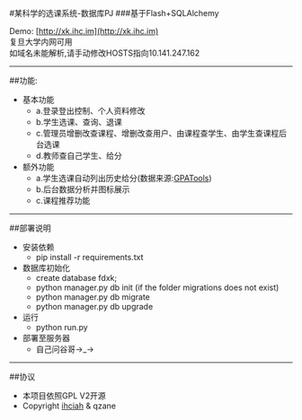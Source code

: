 #某科学的选课系统-数据库PJ
###基于Flash+SQLAlchemy

Demo: [http://xk.ihc.im](http://xk.ihc.im)   
复旦大学内网可用   
如域名未能解析,请手动修改HOSTS指向10.141.247.162

---
##功能:
* 基本功能
  * a.登录登出控制、个人资料修改
  * b.学生选课、查询、退课
  * c.管理员增删改查课程、增删改查用户、由课程查学生、由学生查课程后台选课
  * d.教师查自己学生、给分
* 额外功能
  * a.学生选课自动列出历史给分(数据来源:[GPATools](https://github.com/hackerzhou/GPATool))
  * b.后台数据分析并图标展示
  * c.课程推荐功能

---
##部署说明
* 安装依赖
  * pip install -r requirements.txt
* 数据库初始化
  * create database fdxk;
  * python manager.py db init (if the folder migrations does not exist)
  * python manager.py db migrate
  * python manager.py db upgrade
* 运行
  * python run.py
* 部署至服务器
  * 自己问谷哥→_→

---
##协议
* 本项目依照GPL V2开源
* Copyright [ihciah](http://www.ihcblog.com) & qzane